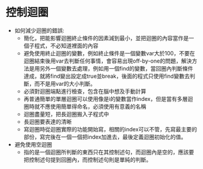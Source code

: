 # 控制迴圈
* 如何減少迴圈的錯誤:
	* 簡化，把能影響迴圈終止條件的因素減到最小，並把迴圈的內容當作是一個子程式，不必知道裡面的內容
	* 避免使用終止迴圈的變數，例如終止條件是一個變數var大於100，不要在迴圈結束後用var去判斷任何事情，會容易出現off-by-one的問題，解決方法是用另外一個變數去處理，例如用一個find的變數，當回圈內判斷條件達成，就將find變出設定成true並break，後面的程式只使用find變數去判斷，而不是用var的大小判斷。
	* 必須對迴圈端點進行檢查，包含在腦中想及手動計算
	* 再普通簡單的單層迴圈可以使用像是i的變數當作index，但是當有多層迴圈時就不應使用簡單得命名，必須使用有意義的名稱
	* 迴圈盡量短，把長迴圈搬入子程式中
	* 長迴圈要表達的清晰
	* 寫迴圈時從迴圈實際的功能開始寫，相關的index可以不管，先寫最主要的部份，寫完後在一個一個把index加進去，最後定義迴圈初始化的值。
* 避免使用空迴圈	
	* 指的是一個迴圈所判斷的東西只在其控制述句，而迴圈內是空的，應該要把控制述句提到回圈內，而控制述句則是單純的判斷。
<!--stackedit_data:
eyJoaXN0b3J5IjpbNjc1NzAxNjI0LDU5MDAyMTQ1MSwyMTM0NT
cxNjQ3LDEyNzE4OTI2MDQsLTE1NjY3NDE3NjAsLTEwNDY4MTEz
NDYsMTUyNzU4MDY5OF19
-->